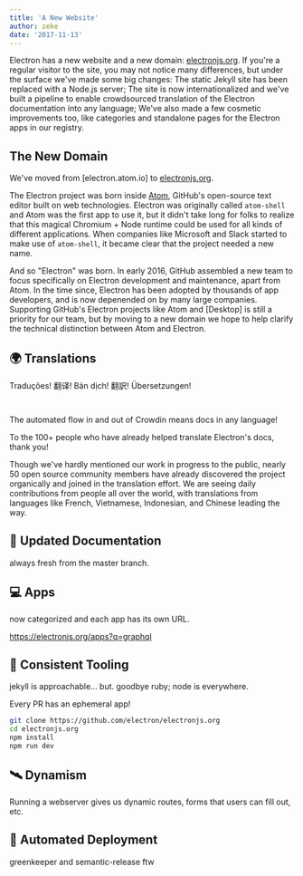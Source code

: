```yaml
---
title: 'A New Website'
author: zeke
date: '2017-11-13'
---
```


Electron has a new website and a new domain: [electronjs.org]. If you're a 
regular visitor to the site, you may not notice many differences, but under
the surface we've made some big changes: The static Jekyll site has been 
replaced with a Node.js server; The site is now internationalized and we've 
built a pipeline to enable crowdsourced translation of the Electron 
documentation into any language; We've also made a few cosmetic improvements 
too, like categories and standalone pages for the Electron apps in our registry.

## The New Domain

We've moved from [electron.atom.io] to [electronjs.org].

The Electron project was born inside [Atom], GitHub's open-source text editor 
built on web technologies. Electron was originally called `atom-shell` and Atom 
was the first app to use it, but it didn't take long for folks to realize that 
this magical Chromium + Node runtime could be used for all kinds of different 
applications. When companies like Microsoft and Slack started to make use of
`atom-shell`, it became clear that the project needed a new name.

And so "Electron" was born. In early 2016, GitHub assembled a new team to focus
specifically on Electron development and maintenance, apart from Atom. In the 
time since, Electron has been adopted by thousands of app developers, and is now
depenended on by many large companies. Supporting GitHub's Electron projects 
like Atom and [Desktop] is still a priority for our team, but by moving to a new
domain we hope to help clarify the technical distinction between Atom and 
Electron.

## 🌍 Translations

Traduções! 翻译! Bản dịch! 翻訳! Übersetzungen!

<figure>
  <img src="" alt="">
  <figcaption></figcaption>
</figure>

<figure>
  <img src="" alt="">
  <figcaption></figcaption>
</figure>

The 
automated flow in and out of Crowdin means docs in any language!

To the 100+ people who have already helped translate Electron's 
docs, thank you!


Though we've hardly mentioned our work in progress to the public, nearly 50 open source community members have already discovered the project organically and joined in the translation effort. We are seeing daily contributions from people all over the world, with translations from languages like French, Vietnamese, Indonesian, and Chinese leading the way.


## 📖 Updated Documentation

always fresh from the master branch.

## 💻 Apps

now categorized and each app has its own URL.

https://electronjs.org/apps?q=graphql





## 🔧 Consistent Tooling


jekyll is approachable... but.
goodbye ruby; node is everywhere.

Every PR has an ephemeral app!

```sh
git clone https://github.com/electron/electronjs.org
cd electronjs.org
npm install
npm run dev
```
## 🛰 Dynamism

Running a webserver gives us dynamic routes, forms that users can fill out, etc.

## 🤖 Automated Deployment

greenkeeper and semantic-release ftw

[electronjs.org]: https://electronjs.org
[Atom]: https://atom.io
[Destop]: https://desktop.github.com